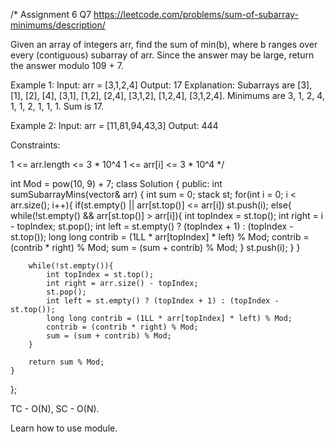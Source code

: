 /*
Assignment 6 Q7
https://leetcode.com/problems/sum-of-subarray-minimums/description/

Given an array of integers arr, find the sum of min(b), where b ranges over every (contiguous) subarray of arr. Since the answer may be large, return the answer modulo 109 + 7.

Example 1:
Input: arr = [3,1,2,4]
Output: 17
Explanation: 
Subarrays are [3], [1], [2], [4], [3,1], [1,2], [2,4], [3,1,2], [1,2,4], [3,1,2,4]. 
Minimums are 3, 1, 2, 4, 1, 1, 2, 1, 1, 1.
Sum is 17.

Example 2:
Input: arr = [11,81,94,43,3]
Output: 444

Constraints:

1 <= arr.length <= 3 * 10^4
1 <= arr[i] <= 3 * 10^4
*/

int Mod = pow(10, 9) + 7;
class Solution {
public:
    int sumSubarrayMins(vector<int>& arr) {
        int sum = 0;
        stack<int> st;
        for(int i = 0; i < arr.size(); i++){
            if(st.empty() || arr[st.top()] <= arr[i]) st.push(i);
            else{
                while(!st.empty() && arr[st.top()] > arr[i]){
                    int topIndex = st.top();
                    int right = i - topIndex;
                    st.pop();
                    int left = st.empty() ? (topIndex + 1) : (topIndex - st.top());
                    long long contrib = (1LL * arr[topIndex] * left) % Mod;
                    contrib = (contrib * right) % Mod;
                    sum = (sum + contrib) % Mod;
                }
                st.push(i);
            }
        }

        while(!st.empty()){
            int topIndex = st.top();
            int right = arr.size() - topIndex;
            st.pop();
            int left = st.empty() ? (topIndex + 1) : (topIndex - st.top());
            long long contrib = (1LL * arr[topIndex] * left) % Mod;
            contrib = (contrib * right) % Mod;
            sum = (sum + contrib) % Mod;
        }

        return sum % Mod;
    }
};

TC - O(N), SC - O(N).

Learn how to use module.